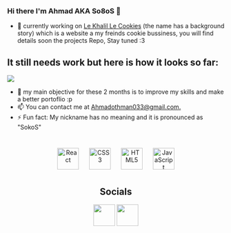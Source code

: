 ### Hi there I'm Ahmad AKA So8oS 👋

- 🔭 currently working on [Le Khalil Le Cookies](https://github.com/So8oS/le_khalil_le_cookies-V2) (the name has a background story) which is a website a my freinds cookie bussiness, you will find details soon the projects Repo, Stay tuned :3
## It still needs work but here is how it looks so far:
<img src="https://github.com/So8oS/So8oS/blob/main/demo.gif"/>



- 🌱 my main objective for these 2 months is to improve my skills and make a better portoflio :p   
- 📫  You can contact me at [Ahmadothman033@gmail.com.](mailto:Ahmadothman033@gmail.com.)
- ⚡ Fun fact: My nickname has no meaning and it is pronounced as "SokoS"

##
<div align="center">  
   <img style="margin: 10px" src="https://profilinator.rishav.dev/skills-assets/react-original-wordmark.svg" alt="React" height="50" />  
   <img style="margin: 10px" src="https://profilinator.rishav.dev/skills-assets/css3-original-wordmark.svg" alt="CSS3" height="50" />  
   <img style="margin: 10px" src="https://profilinator.rishav.dev/skills-assets/html5-original-wordmark.svg" alt="HTML5" height="50" />  
   <img style="margin: 10px" src="https://profilinator.rishav.dev/skills-assets/javascript-original.svg" alt="JavaScript" height="50" />
   <div>  

## Socials
<div align="center">  
<a href="https://www.linkedin.com/in/ahmad-othman-422117172/" target="_blank"><img target="_blank" align="center" src="https://raw.githubusercontent.com/danielcranney/readme-generator/main/public/icons/socials/linkedin.svg" alt="" height="50"  /></a>
<a href="https://www.instagram.com/don_so8os/" target="_blank"><img target="_blank" align="center" src="https://raw.githubusercontent.com/danielcranney/readme-generator/main/public/icons/socials/instagram.svg" alt="" height="50"  /></a>

<div>  
